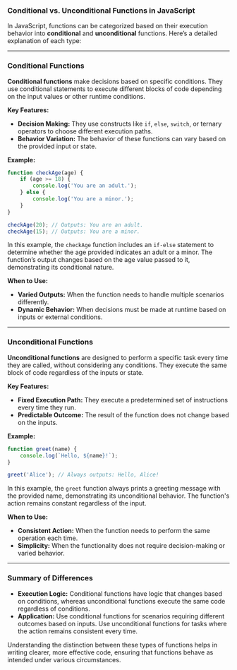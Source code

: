 ### Conditional vs. Unconditional Functions in JavaScript

In JavaScript, functions can be categorized based on their execution behavior into **conditional** and **unconditional** functions. Here’s a detailed explanation of each type:

---

### Conditional Functions

**Conditional functions** make decisions based on specific conditions. They use conditional statements to execute different blocks of code depending on the input values or other runtime conditions.

**Key Features:**
- **Decision Making:** They use constructs like `if`, `else`, `switch`, or ternary operators to choose different execution paths.
- **Behavior Variation:** The behavior of these functions can vary based on the provided input or state.

**Example:**

```javascript
function checkAge(age) {
    if (age >= 18) {
        console.log('You are an adult.');
    } else {
        console.log('You are a minor.');
    }
}

checkAge(20); // Outputs: You are an adult.
checkAge(15); // Outputs: You are a minor.
```

In this example, the `checkAge` function includes an `if-else` statement to determine whether the age provided indicates an adult or a minor. The function’s output changes based on the age value passed to it, demonstrating its conditional nature.

**When to Use:**
- **Varied Outputs:** When the function needs to handle multiple scenarios differently.
- **Dynamic Behavior:** When decisions must be made at runtime based on inputs or external conditions.

---

### Unconditional Functions

**Unconditional functions** are designed to perform a specific task every time they are called, without considering any conditions. They execute the same block of code regardless of the inputs or state.

**Key Features:**
- **Fixed Execution Path:** They execute a predetermined set of instructions every time they run.
- **Predictable Outcome:** The result of the function does not change based on the inputs.

**Example:**

```javascript
function greet(name) {
    console.log(`Hello, ${name}!`);
}

greet('Alice'); // Always outputs: Hello, Alice!
```

In this example, the `greet` function always prints a greeting message with the provided name, demonstrating its unconditional behavior. The function's action remains constant regardless of the input.

**When to Use:**
- **Consistent Action:** When the function needs to perform the same operation each time.
- **Simplicity:** When the functionality does not require decision-making or varied behavior.

---

### Summary of Differences

- **Execution Logic:** Conditional functions have logic that changes based on conditions, whereas unconditional functions execute the same code regardless of conditions.
- **Application:** Use conditional functions for scenarios requiring different outcomes based on inputs. Use unconditional functions for tasks where the action remains consistent every time.

Understanding the distinction between these types of functions helps in writing clearer, more effective code, ensuring that functions behave as intended under various circumstances.
